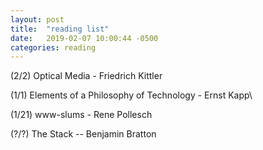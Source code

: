 ```yaml
---
layout: post
title:  "reading list"
date:   2019-02-07 10:00:44 -0500
categories: reading 
---
```

(2/2)	Optical Media - Friedrich Kittler

(1/1)	Elements of a Philosophy of Technology - Ernst Kapp\

(1/21)	www-slums - Rene Pollesch

(?/?) 	The Stack -- Benjamin Bratton
